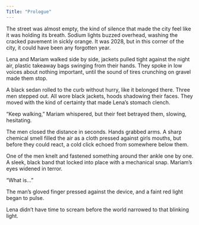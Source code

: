 ```yaml
---
Title: "Prologue"
---
```


The street was almost empty, the kind of silence that made the city feel like it was holding its breath. Sodium lights buzzed overhead, washing the cracked pavement in sickly orange. It was 2028, but in this corner of the city, it could have been any forgotten year.

Lena and Mariam walked side by side, jackets pulled tight against the night air, plastic takeaway bags swinging from their hands. They spoke in low voices about nothing important, until the sound of tires crunching on gravel made them stop.

A black sedan rolled to the curb without hurry, like it belonged there. Three men stepped out. All wore black jackets, hoods shadowing their faces. They moved with the kind of certainty that made Lena’s stomach clench.

“Keep walking,” Mariam whispered, but their feet betrayed them, slowing, hesitating.

The men closed the distance in seconds. Hands grabbed arms. A sharp chemical smell filled the air as a cloth pressed against girls mouths, but before they could react, a cold click echoed from somewhere below them.

One of the men knelt and fastened something around ther ankle one by one. A sleek, black band that locked into place with a mechanical snap. Mariam’s eyes widened in terror.

“What is...”

The man’s gloved finger pressed against the device, and a faint red light began to pulse.

Lena didn’t have time to scream before the world narrowed to that blinking light.